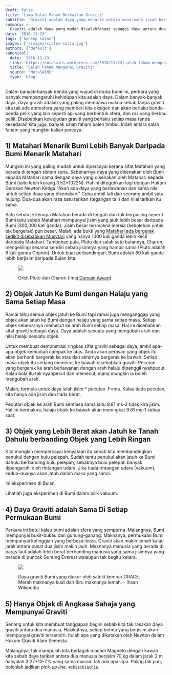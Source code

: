 ```yaml
---
draft: false
title: 'Lima Salah Faham Berkaitan Graviti'
subtitle: 'Graviti adalah daya yang menarik antara mana-mana jasad berjisim'
summary: >-
  Graviti adalah daya yang mudah disalahfahami sebagai daya antara dua jasad besar seperti planet, dan lain-lain salah faham.
date: '2016-11-23'
tags: ['konsep sains']
images: ['/images/sistem-suria.jpg']
authors: ['default']
canonical:
  date: '2016-11-23'
  link: 'https://notasains.wordpress.com/2016/11/23/salah-faham-mengenai-graviti/'
  title: 'Salah Faham Mengenai Graviti'
  source: 'NotaSAINS'
  type: 'blog'
---
```


Dalam banyak-banyak benda yang wujud di muka bumi ini, perkara yang banyak mempengaruhi kehidupan kita adalah daya. Dalam banyak-banyak daya, daya graviti adalah yang paling membawa makna sebab tanpa graviti kita tak ada atmosfera yang memberi kita oksigen dan akan berlaku benda-benda pelik yang lain seperti api yang berbentuk sfera, dan ros yang berbau pelik. Disebabkan kewujudan graviti yang berlaku setiap masa tanpa kesedaran kita juga, banyak salah faham boleh timbul. Inilah antara salah faham yang mungkin kalian percaya:

## 1) Matahari Menarik Bumi Lebih Banyak Daripada Bumi Menarik Matahari

Mungkin ini yang paling mudah untuk dipercayai kerana sifat Matahari yang berada di tengah sistem suria. Sebenarnya daya yang dikenakan oleh Bumi kepada Matahari sama dengan daya yang dikenakan oleh Matahari kepada Bumi (iaitu lebih kurang 3.52\*1022N). Hal ini diteguhkan lagi dengan Hukum Gerakan Newton Ketiga "Akan ada daya yang berlawanan dan sama nilai untuk setiap daya yang dikenakan." Cuba ambil tali dan seorang ambil satu hujung. Dua-dua akan rasa satu tarikan (tegangan tali) dan nilai tarikan itu sama.

Satu sebab je kenapa Matahari berada di tengah dan tak berpusing seperti Bumi iaitu sebab Matahari mempunyai jisim yang jauh lebih besar daripada Bumi (300,000 kali ganda). Jisim besar bermakna inersia (kebolehan untuk tak bergerak) pun besar. Malah, ada bukti yang [Matahari ada bergerak sedikit disebabkan Musytari](http://www.iflscience.com/space/forget-wha-you-heard-jupiter-does-not-orbit-the-sun/) yang hanya 1000 kali ganda lebih kecil daripada Matahari. Tambahan pula, Pluto dan salah satu bulannya, Charon, mengelilingi sesama sendiri sebab jisimnya yang hampir sama (Pluto adalah 8 kali ganda Charon). Untuk buat perbandingan, Bumi adalah 80 kali ganda lebih berjisim daripada Bulan kita.

<figure>

![](/images/sistem-pluto-charon.gif)

<figcaption>

Orbit Pluto dan Charon (Imej [Domain Awam](https://commons.wikimedia.org/wiki/File:Pluto-Charon_System.gif))

</figcaption>

</figure>

## 2) Objek Jatuh Ke Bumi dengan Halaju yang Sama Setiap Masa

Ramai tahu semua objek jatuh ke Bumi tapi ramai juga menganggap yang objek akan jatuh ke Bumi dengan halaju yang sama setiap masa. Setiap objek sebenarnya memecut ke arah Bumi setiap masa. Hal ini disebabkan sifat graviti sebagai daya. Daya adalah sesuatu yang mengubah arah dan nilai halaju sesuatu objek.

Untuk membuat demonstrasi ringkas sifat graviti sebagai daya, ambil apa-apa objek kemudian campak ke atas. Anda akan perasan yang objek itu akan berhenti bergerak ke atas dan akhirnya bergerak ke bawah. Setiap masa objek itu sedang memecut ke bawah disebabkan graviti. Pecutan yang bergerak ke arah berlawanan dengan arah halaju dipanggil nyahpecut. Kalau bola itu tak nyahpecut dan memecut, mana mungkin ia boleh mengubah arah.

Malah, formula untuk daya ialah jisim \* pecutan. F=ma. Kalau tiada pecutan, kita hanya ada jisim dan tiada berat.

Pecutan objek ke arah Bumi sentiasa sama iaitu 9.81 ms-2 tidak kira jisim. Hal ini bermakna, halaju objek ke bawah akan meningkat 9.81 ms-1 setiap saat.

## 3) Objek yang Lebih Berat akan Jatuh ke Tanah Dahulu berbanding Objek yang Lebih Ringan

Kita mungkin mempercayai kenyataan itu sebab kita membandingkan penukul dengan bulu pelepah. Sudah tentu penukul akan jatuh ke Bumi dahulu berbanding bulu pelepah, sebabnya bulu pelepah banyak dipengaruhi oleh rintangan udara. Jika tiada rintangan udara (vakuum), kedua-duanya akan jatuh dalam masa yang sama.

Ini eksperimen di Bulan.

<YouTube id="5C5_dOEyAfk"/>

Lihatlah juga eksperimen di Bumi dalam bilik vakuum.

<YouTube id="E43-CfukEgs"/>

## 4) Daya Graviti adalah Sama Di Setiap Permukaan Bumi

Perkara ini betul kalau bumi adalah sfera yang sempurna. Malangnya, Bumi mempunyai bukit-bukau dan gunung-ganang. Maknanya, permukaan Bumi mempunyai ketinggian yang berbeza-beza. Graviti akan makin lemah kalau jarak antara pusat dua jisim makin jauh. Maknanya manusia yang berada di paras laut adalah lebih berat berbanding manusia yang sama jisimnya yang berada di puncak Gunung Everest walaupun tak begitu ketara.

<figure>

![](/images/anomali-graviti_DA_wiki.jpg)

<figcaption>

Daya graviti Bumi yang diukur oleh satelit kembar GRACE. Merah maknanya kuat dan Biru maknanya lemah. - Ihsan Wikipedia

</figcaption>
</figure>

## 5) Hanya Objek di Angkasa Sahaja yang Mempunyai Graviti

Senang untuk kita membuat tanggapan begini sebab kita tak rasakan daya graviti antara dua manusia. Hakikatnya, setiap benda yang berjisim akan mempunyai graviti tersendiri. Itulah apa yang dikatakan oleh Newton dalam Hukum Graviti Alam Semesta.

Malangnya, tak mampulah kita berlagak macam Magneto dengan kawan kita sebab daya tarikan antara dua manusia berjisim 70 kg dalam jarak 2 m hanyalah 3.27\*10-7 N yang sama macam tak ada apa-apa. Paling tak pun, bolehlah jadikan _pick-up line_. `#chiachiachia`
